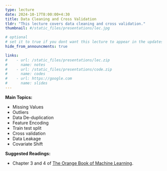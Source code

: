 ```yaml
---
type: lecture
date: 2024-10-17T8:00:00+4:30
title: Data Cleaning and Cross Validation
tldr: "This lecture covers data cleaning and cross validation."
thumbnail: #/static_files/presentations/lec.jpg

# optional
# set it to true if you dont want this lecture to appear in the updates section
hide_from_announcments: true

links: 
#    - url: /static_files/presentations/lec.zip
#      name: notes
#    - url: /static_files/presentations/code.zip
#      name: codes
#    - url: https://google.com
#      name: slides
---
```

**Main Topics:**
- Missing Values
- Outliers
- Data De-duplication
- Feature Encoding
- Train test split
- Cross validation
- Data Leakage
- Covariate Shift

**Suggested Readings:**
- Chapter 3 and 4 of [The Orange Book of Machine Learning](https://leanpub.com/TOBoML).